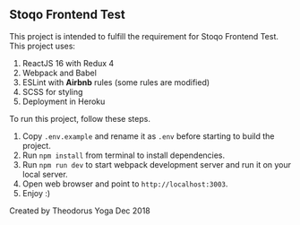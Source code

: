 ## Stoqo Frontend Test

This project is intended to fulfill the requirement for Stoqo Frontend Test. This project uses:
1. ReactJS 16 with Redux 4
2. Webpack and Babel
3. ESLint with **Airbnb** rules (some rules are modified)
4. SCSS for styling
5. Deployment in Heroku

To run this project, follow these steps.
1. Copy `.env.example` and rename it as `.env` before starting to build the project.
1. Run `npm install` from terminal to install dependencies.
2. Run `npm run dev` to start webpack development server and run it on your local server.
3. Open web browser and point to `http://localhost:3003`.
4. Enjoy :)

Created by Theodorus Yoga
Dec 2018